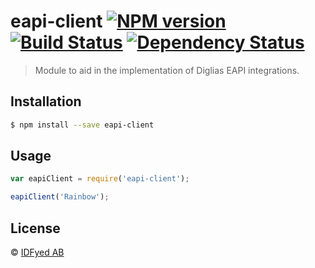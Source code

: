 # eapi-client [![NPM version][npm-image]][npm-url] [![Build Status][travis-image]][travis-url] [![Dependency Status][daviddm-image]][daviddm-url]
> Module to aid in the implementation of Diglias EAPI integrations.

## Installation

```sh
$ npm install --save eapi-client
```

## Usage

```js
var eapiClient = require('eapi-client');

eapiClient('Rainbow');
```
## License

 © [IDFyed AB](https://idfyed.com)


[npm-image]: https://badge.fury.io/js/eapi-client.svg
[npm-url]: https://npmjs.org/package/eapi-client
[travis-image]: https://travis-ci.org/crusaider/eapi-client.svg?branch=master
[travis-url]: https://travis-ci.org/crusaider/eapi-client
[daviddm-image]: https://david-dm.org/crusaider/eapi-client.svg?theme=shields.io
[daviddm-url]: https://david-dm.org/crusaider/eapi-client
